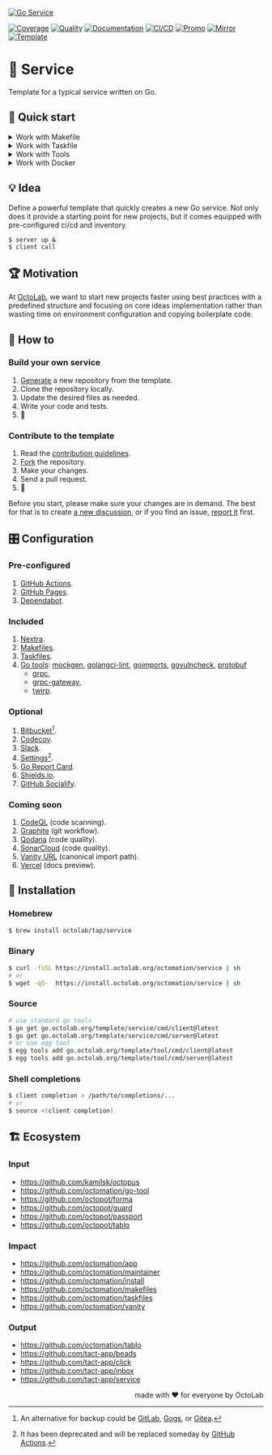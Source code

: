 [![Go Service][social.preview]][preview.config]

[![Coverage][coverage.icon]][coverage.page]
[![Quality][quality.icon]][quality.page]
[![Documentation][docs.icon]][docs.page]
[![CI/CD][build.icon]][build.page]
[![Promo][site.icon]][site.page]
[![Mirror][mirror.icon]][mirror.page]
[![Template][template.icon]][template.page]

# 🧩 Service

Template for a typical service written on Go.

## 🛫 Quick start

<details>
  <summary>Work with Makefile</summary>

```bash
$ make setup
$ make help

$ make find-todos
$ make test lint
$ TIMEOUT=5s make test-with-coverage
```

</details>
<details>
  <summary>Work with Taskfile</summary>

```bash
$ alias run=./Taskfile
$ run refresh
$ run help

$ run docs # === `run docs install -- build -- start`
$ run docs npm ci
$ run docs npm i nextra@latest

$ run tools go generate tools.go
$ run tools golangci-lint --version -- mockgen --version
$ run which goimports golangci-lint govulncheck mockgen
```

</details>
<details>
  <summary>Work with Tools</summary>

```bash
$ make tools
$ source bin/activate

$ which goimports
$ goimports -local $(go list -m) -w ./...
```

</details>
<details>
  <summary>Work with Docker</summary>

```bash
$ make go-1.19 # or go-1.20, etc.
/src# make go-env 2>/dev/null | grep GOVERSION
# GOVERSION:   1.19.10
/src# make test
```

</details>

## 💡 Idea

Define a powerful template that quickly creates a new Go service.
Not only does it provide a starting point for new projects,
but it comes equipped with pre-configured ci/cd and inventory.

```bash
$ server up &
$ client call
```

## 🏆 Motivation

At [OctoLab][octolab.site], we want to start new projects faster using best practices
with a predefined structure and focusing on core ideas implementation
rather than wasting time on environment configuration and copying boilerplate code.

## 🤼‍ How to

### Build your own service

1. [Generate][action.generate] a new repository from the template.
2. Clone the repository locally.
3. Update the desired files as needed.
4. Write your code and tests.
5. 🚀

### Contribute to the template

1. Read the [contribution guidelines][docs.contrib].
2. [Fork][action.fork] the repository.
3. Make your changes.
4. Send a pull request.
5. 🤗

Before you start, please make sure your changes are in demand.
The best for that is to create [a new discussion][action.discuss],
or if you find an issue, [report it][action.issue] first.

## 🎛️ Configuration

### Pre-configured

1. [GitHub Actions](https://github.com/features/actions).
2. [GitHub Pages](https://pages.github.com).
3. [Dependabot](https://github.com/dependabot).

### Included

1. [Nextra](https://nextra.site).
2. [Makefiles](https://github.com/octomation/makefiles).
3. [Taskfiles](https://github.com/octomation/taskfiles).
4. [Go tools][egg]: [mockgen][], [golangci-lint][],
   [goimports][], [govulncheck][], [protobuf][]
    - [grpc][],
    - [grpc-gateway][],
    - [twirp][].

[mockgen]:          https://github.com/golang/mock
[govulncheck]:      https://github.com/golang/vuln
[goreleaser]:       https://github.com/goreleaser/goreleaser
[egg]:              https://github.com/kamilsk/egg
[goimports]:        https://github.com/kamilsk/go-tools
[godownloader]:     https://github.com/kamilsk/godownloader
[golangci-lint]:    https://github.com/kamilsk/golangci-lint
[protobuf]:         https://github.com/protocolbuffers/protobuf-go
[grpc]:             https://github.com/grpc/grpc-go
[grpc-gateway]:     https://github.com/grpc-ecosystem/grpc-gateway
[twirp]:            https://github.com/twitchtv/twirp

### Optional

1. [Bitbucket](https://bitbucket.org)[^1].
2. [Codecov](https://about.codecov.io).
3. [Slack](https://github.com/marketplace/slack-github).
4. [Settings](https://github.com/apps/settings)[^2].
5. [Go Report Card](https://goreportcard.com).
6. [Shields.io](https://shields.io).
7. [GitHub Socialify](https://socialify.git.ci).

[^1]: An alternative for backup could be [GitLab](https://about.gitlab.com),
[Gogs](https://gogs.io), or [Gitea](https://gitea.io).

[^2]: It has been deprecated and will be replaced someday by
[GitHub Actions](https://github.com/octomation/go-module/issues/56).

### Coming soon

1. [CodeQL](https://codeql.github.com) (code scanning).
2. [Graphite](https://graphite.dev) (git workflow).
3. [Qodana](https://qodana.cloud) (code quality).
4. [SonarCloud](https://sonarcloud.io) (code quality).
5. [Vanity URL](https://github.com/octomation/vanity) (canonical import path).
6. [Vercel](https://vercel.com) (docs preview).

## 🛬 Installation

### Homebrew

```bash
$ brew install octolab/tap/service
```

### Binary

```bash
$ curl -fsSL https://install.octolab.org/octomation/service | sh
# or
$ wget -qO-  https://install.octolab.org/octomation/service | sh
```

### Source

```bash
# use standard go tools
$ go get go.octolab.org/template/service/cmd/client@latest
$ go get go.octolab.org/template/service/cmd/server@latest
# or use egg tool
$ egg tools add go.octolab.org/template/tool/cmd/client@latest
$ egg tools add go.octolab.org/template/tool/cmd/server@latest
```

### Shell completions

```bash
$ client completion > /path/to/completions/...
# or
$ source <(client completion)
```

## 🏗️ Ecosystem

### Input

- https://github.com/kamilsk/octopus
- https://github.com/octomation/go-tool
- https://github.com/octopot/forma
- https://github.com/octopot/guard
- https://github.com/octopot/passport
- https://github.com/octopot/tablo

### Impact

- https://github.com/octomation/app
- https://github.com/octomation/maintainer
- https://github.com/octomation/install
- https://github.com/octomation/makefiles
- https://github.com/octomation/taskfiles
- https://github.com/octomation/vanity

### Output

- https://github.com/octomation/tablo
- https://github.com/tact-app/beads
- https://github.com/tact-app/click
- https://github.com/tact-app/inbox
- https://github.com/tact-app/service

<p align="right">made with ❤️ for everyone by OctoLab</p>

[social.preview]:   https://socialify.git.ci/octomation/go-service/image?description=1&font=Raleway&language=1&name=1&owner=1&pattern=Circuit%20Board&theme=Light
[preview.config]:   https://socialify.git.ci/octomation/go-service?description=1&font=Raleway&language=1&name=1&owner=1&pattern=Circuit%20Board&theme=Light
[preview.fallback]: https://repository-images.githubusercontent.com/256576533/bf982df3-0bbc-44a1-8f55-e819eeb39a1c

[awesome.icon]:     https://awesome.re/mentioned-badge.svg
[awesome.page]:     https://awesome-go.com/project-layout/
[coverage.icon]:    https://codecov.io/gh/octomation/go-service/branch/main/graph/badge.svg
[coverage.page]:    https://codecov.io/gh/octomation/go-service
[quality.icon]:     https://goreportcard.com/badge/go.octolab.org/template/service
[quality.page]:     https://goreportcard.com/report/go.octolab.org/template/service
[docs.icon]:        https://pkg.go.dev/badge/go.octolab.org/template/service.svg
[docs.page]:        https://pkg.go.dev/go.octolab.org/template/service
[build.icon]:       https://img.shields.io/badge/ci%2Fcd-GitHub%20Actions-brightgreen
[build.page]:       https://github.com/octomation/go-service/actions
[site.icon]:        https://img.shields.io/badge/site-GitHub%20Pages-brightgreen
[site.page]:        https://go-service.octolab.org
[mirror.icon]:      https://img.shields.io/badge/mirror-Bitbucket-blue
[mirror.page]:      https://bitbucket.org/kamilsk/go-service
[template.icon]:    https://img.shields.io/badge/template-go--service-blue
[template.page]:    https://github.com/octomation/go-service

[action.discuss]:   https://github.com/octomation/go-service/discussions/new/choose
[action.fork]:      https://github.com/octomation/go-service/fork
[action.generate]:  https://github.com/octomation/go-service/generate
[action.issue]:     https://github.com/octomation/go-service/issues/new/choose
[docs.contrib]:     https://github.com/octomation/.github/blob/main/.github/CONTRIBUTING.md
[octolab.site]:     https://github.com/octolab
